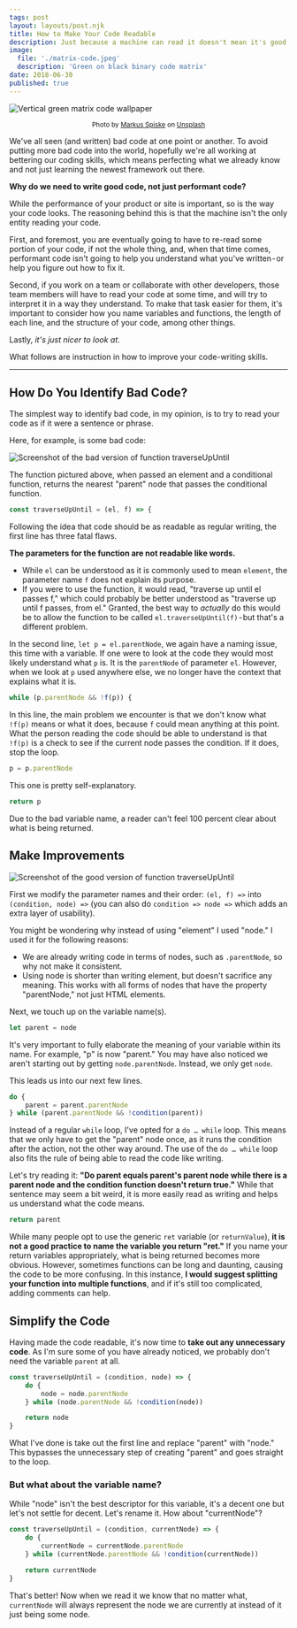 ```yaml
---
tags: post
layout: layouts/post.njk
title: How to Make Your Code Readable
description: Just because a machine can read it doesn't mean it's good
image:
  file: './matrix-code.jpeg'
  description: 'Green on black binary code matrix'
date: 2018-06-30
published: true
---
```


<img src="./matrix-code.jpeg" alt="Vertical green matrix code wallpaper" class="large">

<br>

<small style="width: 100%; display: block; text-align: center;">Photo by <a href="https://unsplash.com/@markusspiske?utm_source=medium&utm_medium=referral">Markus Spiske</a> on <a href="https://unsplash.com/?utm_source=medium&utm_medium=referral">Unsplash</a></small>

We've all seen (and written) bad code at one point or another. To avoid putting more bad code into the world, hopefully we're all working at bettering our coding skills, which means perfecting what we already know and not just learning the newest framework out there.

**Why do we need to write good code, not just performant code?**

While the performance of your product or site is important, so is the way your code looks. The reasoning behind this is that the machine isn't the only entity reading your code.

First, and foremost, you are eventually going to have to re-read some portion of your code, if not the whole thing, and, when that time comes, performant code isn't going to help you understand what you've written - or help you figure out how to fix it.

Second, if you work on a team or collaborate with other developers, those team members will have to read your code at some time, and will try to interpret it in a way they understand. To make that task easier for them, it's important to consider how you name variables and functions, the length of each line, and the structure of your code, among other things.

Lastly, _it's just nicer to look at_.

What follows are instruction in how to improve your code-writing skills.

---

## How Do You Identify Bad Code?

The simplest way to identify bad code, in my opinion, is to try to read your code as if it were a sentence or phrase.

Here, for example, is some bad code:

<img src="./bad-code.png" alt="Screenshot of the bad version of function traverseUpUntil" class="large">

The function pictured above, when passed an element and a conditional function, returns the nearest "parent" node that passes the conditional function.

```js
const traverseUpUntil = (el, f) => {
```

Following the idea that code should be as readable as regular writing, the first line has three fatal flaws.

**The parameters for the function are not readable like words.**

- While `el` can be understood as it is commonly used to mean `element`, the parameter name `f` does not explain its purpose.
- If you were to use the function, it would read, "traverse up until el passes f," which could probably be better understood as "traverse up until f passes, from el." Granted, the best way to _actually_ do this would be to allow the function to be called `el.traverseUpUntil(f)` - but that's a different problem.

In the second line, `let p = el.parentNode`, we again have a naming issue, this time with a variable. If one were to look at the code they would most likely understand what `p` is. It is the `parentNode` of parameter `el`. However, when we look at `p` used anywhere else, we no longer have the context that explains what it is.

```javascript
while (p.parentNode && !f(p)) {
```

In this line, the main problem we encounter is that we don't know what `!f(p)` means or what it does, because `f` could mean anything at this point. What the person reading the code should be able to understand is that `!f(p)` is a check to see if the current node passes the condition. If it does, stop the loop.

```javascript
p = p.parentNode
```

This one is pretty self-explanatory.

```javascript
return p
```

Due to the bad variable name, a reader can't feel 100 percent clear about what is being returned.

## Make Improvements

<img src="./good-code.png" alt="Screenshot of the good version of function traverseUpUntil" class="large">

First we modify the parameter names and their order: `(el, f) =>` into `(condition, node) =>` (you can also do `condition => node =>` which adds an extra layer of usability).

You might be wondering why instead of using "element" I used "node." I used it for the following reasons:

- We are already writing code in terms of nodes, such as `.parentNode`, so why not make it consistent.
- Using node is shorter than writing element, but doesn't sacrifice any meaning. This works with all forms of nodes that have the property "parentNode," not just HTML elements.

Next, we touch up on the variable name(s).

```javascript
let parent = node
```

It's very important to fully elaborate the meaning of your variable within its name. For example, "p" is now "parent." You may have also noticed we aren't starting out by getting `node.parentNode`. Instead, we only get `node`.

This leads us into our next few lines.

```javascript
do {
	parent = parent.parentNode
} while (parent.parentNode && !condition(parent))
```

Instead of a regular `while` loop, I've opted for a `do … while` loop. This means that we only have to get the "parent" node once, as it runs the condition after the action, not the other way around. The use of the `do … while` loop also fits the rule of being able to read the code like writing.

Let's try reading it: **"Do parent equals parent's parent node while there is a parent node and the condition function doesn't return true."** While that sentence may seem a bit weird, it is more easily read as writing and helps us understand what the code means.

```javascript
return parent
```

While many people opt to use the generic `ret` variable (or `returnValue`), **it is not a good practice to name the variable you return "ret."** If you name your return variables appropriately, what is being returned becomes more obvious. However, sometimes functions can be long and daunting, causing the code to be more confusing. In this instance, **I would suggest splitting your function into multiple functions**, and if it's still too complicated, adding comments can help.

## Simplify the Code

Having made the code readable, it's now time to **take out any unnecessary code**. As I'm sure some of you have already noticed, we probably don't need the variable `parent` at all.

```javascript
const traverseUpUntil = (condition, node) => {
	do {
		node = node.parentNode
	} while (node.parentNode && !condition(node))

	return node
}
```

What I've done is take out the first line and replace "parent" with "node." This bypasses the unnecessary step of creating "parent" and goes straight to the loop.

### But what about the variable name?

While "node" isn't the best descriptor for this variable, it's a decent one but let's not settle for decent. Let's rename it. How about "currentNode"?

```javascript
const traverseUpUntil = (condition, currentNode) => {
	do {
		currentNode = currentNode.parentNode
	} while (currentNode.parentNode && !condition(currentNode))

	return currentNode
}
```

That's better! Now when we read it we know that no matter what, `currentNode` will always represent the node we are currently at instead of it just being some node.
